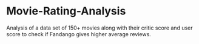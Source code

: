 # Movie-Rating-Analysis
Analysis of a data set of 150+ movies along with their critic score and user score to check if Fandango gives higher average reviews.

